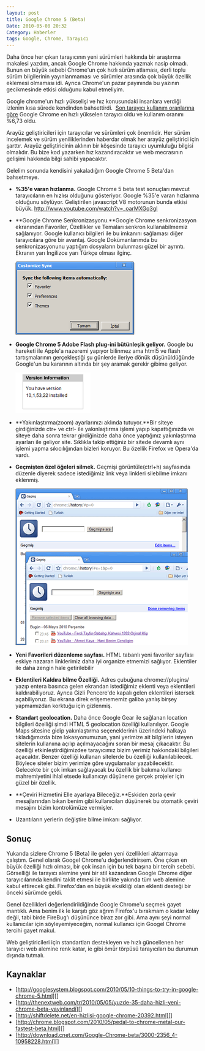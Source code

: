 ```yaml
---
layout: post
title: Google Chrome 5 (Beta)
Date: 2010-05-08 20:32
Category: Haberler
tags: Google, Chrome, Tarayıcı
---
```


Daha önce her çıkan tarayıcının yeni sürümleri hakkında bir araştırma
makalesi yazdım, ancak Google Chrome hakkında yazmak nasip olmadı. Bunun
en büyük sebebi Chrome'un çok hızlı sürüm atlaması, derli toplu sürüm
bilgilerinin yayınlanmaması ve sürümler arasında çok büyük özellik
eklemesi olmaması idi. Ayrıca Chrome'un pazar payınında bu yazının
gecikmesinde etkisi olduğunu kabul etmeliyim. 

Google chrome'un hızlı yükselişi ve hız konusundaki insanlara verdiği
izlenim kısa sürede kendinden bahsettirdi.  [Son tarayıcı kullanım oranlarına göre][] Google Chrome en hızlı yükselen tarayıcı oldu ve
kullanım oranını %6,73 oldu.

Arayüz geliştiricileri için tarayıcılar ve sürümleri çok önemlidir. Her
sürüm incelemek ve sürüm yeniliklerinden haberdar olmak her arayüz
geliştirici için şarttır. Arayüz geliştiricinin aklının bir köşesinde
tarayıcı uyumluluğu bilgisi olmalıdır. Bu bize kod yazarken hız
kazandıracaktır ve web mecrasının gelişimi hakkında bilgi sahibi
yapacaktır.

Gelelim sonunda kendisini yakaladığım Google Chrome 5 Beta'dan
bahsetmeye.

-   **%35'e varan hızlanma.** Google Chrome 5 beta test sonuçları mevcut
    tarayıcıların en hızlısı olduğunu gösteriyor. Google %35'e varan
    hızlanma olduğunu söylüyor. Geliştirilen javascript V8 motorunun
    bunda etkisi büyük. http://www.youtube.com/watch?v=_oarMXGq3gI
-   **Google Chrome Senkronizasyonu.**Google Chrome senkronizasyon
    ekranından Favoriler, Özellikler ve Temaları senkron kullanabilmemiz
    sağlanıyor. Google kullanıcı bilgileri ile bu imkanını sağlaması
    diğer tarayıcılara göre bir avantaj. Google Dokümanlarımda bu
    senkronizasyonunu yaptığım dosyaların bulunması güzel bir ayrıntı.
    Ekranın yarı İngilizce yarı Türkçe olması ilginç.

    ![google chrome][100]

-   **Google Chrome 5 Adobe Flash plug-ini bütünleşik geliyor.** Google
    bu hareketi ile Apple'a nazeremi yapıyor bilinmez ama html5 ve flash
    tartışmalarının gerçekleştiği şu günlerde ileriye dönük
    düşünüldüğünde Google'un bu kararının altında bir şey aramak gerekir
    gibime geliyor.

    ![google chrome][1]

-   **Yakınlaştırma(zoom) ayarlarınızı aklında tutuyor.**Bir siteye
    girdiğinizde ctr+ ve ctrl- ile yakınlaştırma işlemi yapıp
    kapattığınızda ve siteye daha sonra tekrar girdiğinizde daha önce
    yaptığınız yakınlaştırma ayarları ile geliyor site. Sıklıkla takip
    ettiğiniz bir sitede devamlı aynı işlemi yapma sıkıcılığından
    bizleri koruyor. Bu özellik Firefox ve Opera'da vardı.
-   **Geçmişten özel öğeleri silmek.** Geçmişi görüntüle(ctrl+h)
    sayfasında düzenle diyerek sadece istediğimiz link veya linkleri
    silebilme imkanı eklenmiş.

    ![google chrome][2]

-   **Yeni Favorileri düzenleme sayfası.** HTML tabanlı yeni favoriler
    sayfası eskiye nazaran linklerimiz daha iyi organize etmemizi
    sağlıyor. Eklentiler ile daha zengin hale getirilebilir
-   **Eklentileri Kaldıra bilme Özelliği.** Adres çubuğuna
    chrome://plugins/ yazıp entera basınca gelen ekrandan istediğimiz
    eklenti veya eklentileri kaldırabiliyoruz. Ayrıca Gizli Pencere'de
    kapalı gelen eklentileri istersek açabiliyoruz. Bu ekrana direk
    erişemememiz galiba yanlış birşey yapmamızdan korktuğu için
    gizlenmiş.
-   **Standart geolocation.** Daha önce Google Gear ile sağlanan
    location bilgileri özelliği şimdi HTML 5 geolocation özelliği
    kullanılıyor. Google Maps sitesine gidip yakınlaştırma
    seçeneklerinin üzerindeki halkaya tıkladığımızda bize
    lokasyonumuzun, yani yerimize ait bilgilerin isteyen sitelerin
    kullanıına açılıp açılmayacağını soran bir mesaj çıkacaktır. Bu
    özelliği etkinleştirdiğimizdee tarayıcımız bizim yerimiz hakkındaki
    bilgileri açacaktır. Benzer özelliği kullanan sitelerde bu özelliği
    kullanılabilecek. Böylece siteler bizim yerimize göre uygulamalar
    yazabilecektir.  Gelecekte bir çok imkan sağlayacak bu özellik bir
    bakıma kullanıcı mahremiyetini ihlal etsede kullanıcıyı düşünene
    gerçek projeler için güzel bir özellik.
-   **Çeviri Hizmetini Elle ayarlaya Bileceğiz.**Eskiden zorla çevir
    mesajlarından bıkan benim gibi kullanıcıları düşünerek bu otomatik
    çeviri mesajını bizim kontrolümüze vermişler.
-   Uzantıların yerlerin değiştire bilme imkanı sağlıyor.

## Sonuç

Yukarıda sizlere Chrome 5 (Beta) ile gelen yeni özellikleri aktarmaya
çalıştım. Genel olarak Googel Chrome'u değerlendirirsem. Öne çıkan en
büyük özelliği hızlı olması, bir çok insan için bu tek başına bir tercih
sebebi. Görselliği ile tarayıcı alemine yeni bir stil kazandıran Google
Chrome diğer tarayıcılarında kendini taklit etmesi ile birlikte yakında
tüm web alemine kabul ettirecek gibi. Firefox'dan en büyük eksikliği
olan eklenti desteği bir önceki sürümde geldi.

Genel özellikleri değerlendirildiğinde Google Chrome'u seçmek gayet
mantıklı. Ama benim ilk İe karşıtı göz ağrım Firefox'u bırakmam o kadar
kolay değil, tabi birde FireBug'ı düşününce biraz zor gibi. Ama aynı
şeyi normal kullanıcılar için söyleyemiyeceğim, normal kullanıcı için
Googel Chrome tercihi gayet makul.

Web geliştiricileri için standartları destekleyen ve hızlı güncellenen
her tarayıcı web alemine renk katar, ie gibi ömür törpüsü tarayıcıları
bu durumun dışında tutmalı. 

## Kaynaklar

-   [http://googlesystem.blogspot.com/2010/05/10-things-to-try-in-google-chrome-5.html][]
-   [http://thenextweb.com/tr/2010/05/05/yuzde-35-daha-hizli-yeni-chrome-beta-yayinlandi][]
-   [http://shiftdelete.net/en-hizlisi-google-chrome-20392.html][]
-   [http://chrome.blogspot.com/2010/05/pedal-to-chrome-metal-our-fastest-beta.html][]
-   [http://download.cnet.com/Google-Chrome-beta/3000-2356_4-10958228.html][]


  [Son tarayıcı kullanım oranlarına göre]: http://www.dailytech.com/Microsofts+IE+Sinks+While+Google+Chromes+Market+Share+Triples/article18293.htm
  [100]: /images/chrome5_01.gif
  [1]: /images/chrome5_02.gif
  [2]: /images/chrome5_03.gif
  [http://googlesystem.blogspot.com/2010/05/10-things-to-try-in-google-chrome-5.html]: http://googlesystem.blogspot.com/2010/05/10-things-to-try-in-google-chrome-5.html
  [http://thenextweb.com/tr/2010/05/05/yuzde-35-daha-hizli-yeni-chrome-beta-yayinlandi]: http://thenextweb.com/tr/2010/05/05/yuzde-35-daha-hizli-yeni-chrome-beta-yayinlandi
  [http://shiftdelete.net/en-hizlisi-google-chrome-20392.html]: http://shiftdelete.net/en-hizlisi-google-chrome-20392.html
  [http://chrome.blogspot.com/2010/05/pedal-to-chrome-metal-our-fastest-beta.html]: http://chrome.blogspot.com/2010/05/pedal-to-chrome-metal-our-fastest-beta.html
  [http://download.cnet.com/Google-Chrome-beta/3000-2356_4-10958228.html]: http://download.cnet.com/Google-Chrome-beta/3000-2356_4-10958228.html
